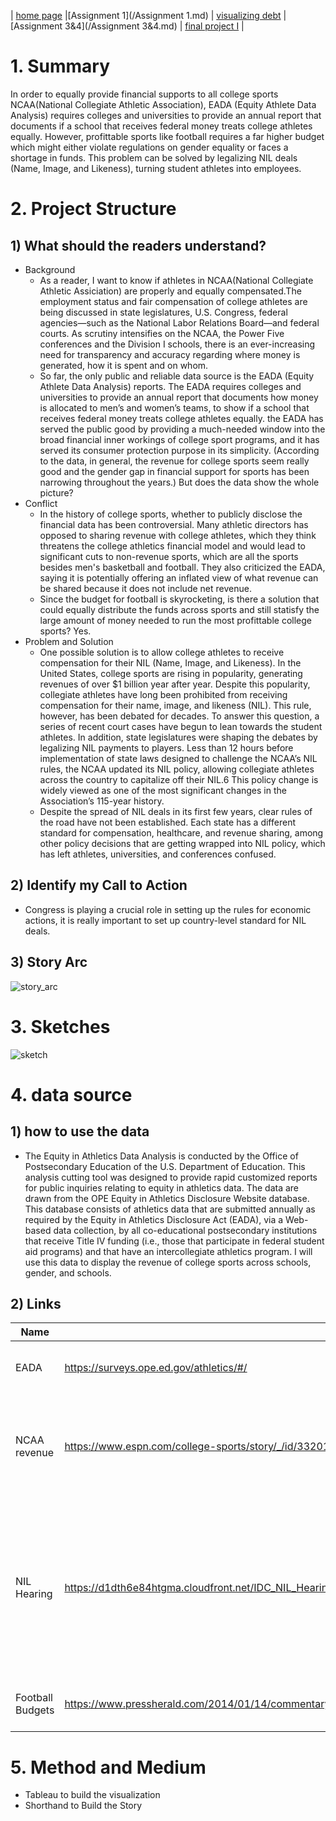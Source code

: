 | [home page](/README.md) |[Assignment 1](/Assignment 1.md) | [visualizing debt](/Week3_inclass.md) | [Assignment 3&4](/Assignment 3&4.md) | [final project I](/final_project_part1.md) |

# 1. Summary
In order to equally provide financial supports to all college sports NCAA(National Collegiate Athletic Association), EADA (Equity Athlete Data Analysis) requires colleges and universities to provide an annual report that documents if a school that receives federal money treats college athletes equally. However, profittable sports like football requires a far higher budget which might either violate regulations on gender equality or faces a shortage in funds. This problem can be solved by legalizing NIL deals (Name, Image, and Likeness), turning student athletes into employees.


# 2. Project Structure
## 1) **What should the readers understand?**
- Background
  - As a reader, I want to know if athletes in NCAA(National Collegiate Athletic Assiciation) are properly and equally compensated.The employment status and fair compensation of college athletes are being discussed in state legislatures, U.S. Congress, federal agencies—such as the National Labor Relations Board—and federal courts. As scrutiny intensifies on the NCAA, the Power Five conferences and the Division I schools, there is an ever-increasing need for transparency and accuracy regarding where money is generated, how it is spent and on whom.
  - So far, the only public and reliable data source is the EADA (Equity Athlete Data Analysis) reports. The EADA requires colleges and universities to provide an annual report that documents how money is allocated to men’s and women’s teams, to show if a school that receives federal money treats college athletes equally. the EADA has served the public good by providing a much-needed window into the broad financial inner workings of college sport programs, and it has served its consumer protection purpose in its simplicity. (According to the data, in general, the revenue for college sports seem really good and the gender gap in financial support for sports has been narrowing throughout the years.) But does the data show the whole picture?
- Conflict
  - In the history of college sports, whether to publicly disclose the financial data has been controversial. Many athletic directors has opposed to sharing revenue with college athletes, which they think threatens the college athletics financial model and would lead to significant cuts to non-revenue sports, which are all the sports besides men's basketball and football. They also criticized the EADA, saying it is potentially offering an inflated view of what revenue can be shared because it does not include net revenue. 
  - Since the budget for football is skyrocketing, is there a solution that could equally distribute the funds across sports and still statisfy the large amount of money needed to run the most profittable college sports? Yes.
- Problem and Solution
  - One possible solution is to allow college athletes to receive compensation for their NIL (Name, Image, and Likeness). In the United States, college sports are rising in popularity, generating revenues of over $1 billion year after year. Despite this popularity, collegiate athletes have long been prohibited from receiving compensation for their name, image, and likeness (NIL). This rule, however, has been debated for decades. To answer this question, a series of recent court cases have begun to lean towards the student athletes. In addition, state legislatures were shaping the debates by legalizing NIL payments to players. Less than 12 hours before implementation of state laws designed to challenge the NCAA’s NIL rules, the NCAA updated its NIL policy, allowing collegiate athletes across the country to capitalize off their NIL.6 This policy change is widely viewed as one of the most significant changes in the Association’s 115-year history.
  - Despite the spread of NIL deals in its first few years, clear rules of the road have not been established. Each state has a different standard for compensation, healthcare, and revenue sharing, among other policy decisions that are getting wrapped into NIL policy, which has left athletes, universities, and conferences confused.  

## 2) **Identify my Call to Action**
  - Congress is playing a crucial role in setting up the rules for economic actions, it is really important to set up country-level standard for NIL deals.

## 3) **Story Arc**
![story_arc](https://github.com/LexaZhong/repo/assets/156933041/ffe09797-ede5-472d-8a5e-7e22982f74f6)


# 3. Sketches
![sketch](https://github.com/LexaZhong/repo/assets/156933041/cf890a67-0edc-4e7a-a599-4aaa8766e460)

# 4. data source
## 1) how to use the data
  - The Equity in Athletics Data Analysis is conducted by the Office of Postsecondary Education of the U.S. Department of Education. This analysis cutting tool was designed to provide rapid customized reports for public inquiries relating to equity in athletics data. The data are drawn from the OPE Equity in Athletics Disclosure Website database. This database consists of athletics data that are submitted annually as required by the Equity in Athletics Disclosure Act (EADA), via a Web-based data collection, by all co-educational postsecondary institutions that receive Title IV funding (i.e., those that participate in federal student aid programs) and that have an intercollegiate athletics program. I will use this data to display the revenue of college sports across schools, gender, and schools.


## 2) Links
| Name | URL | Description |
|------|-----|-------------|
| EADA | https://surveys.ope.ed.gov/athletics/#/ | Equity Athlete Data Analysis|
| NCAA revenue | https://www.espn.com/college-sports/story/_/id/33201991/ncaa-earns-115-billion-2021-revenue-returns-normal | ESPN article analyzing the increasing revenue in college sports|
| NIL Hearing | https://d1dth6e84htgma.cloudfront.net/IDC_NIL_Hearing_Memo_d1d85ebbbf.pdf?updated_at=2023-03-27T14:06:34.232Z | Energy & Commerce Hearing Entitled “Taking the Buzzer Beater to the Bank: Protecting College Athletes’ NIL Dealmaking Rights.” |
| Football Budgets | https://www.pressherald.com/2014/01/14/commentary__title_ix_hardly_to_blame_when_colleges_decide_to_slash_sports_teams_/ | Title IX vs Football increasing budgets |


# 5. Method and Medium
  - Tableau to build the visualization
  - Shorthand to Build the Story
